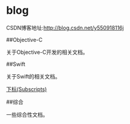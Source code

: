 # blog

CSDN博客地址:http://blog.csdn.net/y550918116j

##Objective-C

关于Objective-C开发的相关文档。

##Swift

关于Swift的相关文档。

[下标(Subscripts)](https://github.com/937447974/Blog/blob/master/Swift/下标(Subscripts).md)

##综合

一些综合性文档。

